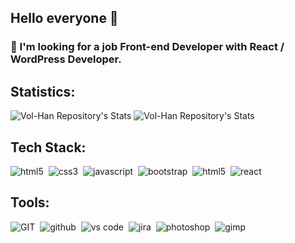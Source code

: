 ## Hello everyone 👋

### :eyes:  I'm looking for a job Front-end Developer with React / WordPress Developer.

## Statistics:

![Vol-Han Repository's Stats](https://github-readme-stats.vercel.app/api?username=Vol-Han&show_icons=true)
![Vol-Han Repository's Stats](https://github-readme-stats.vercel.app/api/top-langs/?username=Vol-Han&theme=gray-green)

## Tech Stack:

<img alt="html5" src="https://img.shields.io/badge/html-555.svg?&style=for-the-badge&logo=html5&logoColor=fff&logoWidth=20&labelColor=e34c26" />&nbsp;
<img alt="css3" src="https://img.shields.io/badge/css-555.svg?&style=for-the-badge&logo=css3&logoColor=fff&logoWidth=20&labelColor=264de4" />&nbsp;
<img alt="javascript" src="https://img.shields.io/badge/javascript-555.svg?&style=for-the-badge&logo=javascript&logoColor=323330&logoWidth=20&labelColor=f0db4f" />&nbsp;
<img alt="bootstrap" src="https://img.shields.io/badge/bootstrap-555.svg?&style=for-the-badge&logo=bootstrap&logoColor=fff&logoWidth=20&labelColor=7952b3" />&nbsp;
<img alt="html5" src="https://img.shields.io/badge/material ui-555.svg?&style=for-the-badge&logo=material-ui&logoColor=fff&logoWidth=20&labelColor=2191eb" />&nbsp;
<img alt="react" src="https://img.shields.io/badge/react-555.svg?&style=for-the-badge&logo=react&logoColor=61dafb&logoWidth=20&labelColor=282c34" />&nbsp;

## Tools:

<img alt="GIT" src="https://img.shields.io/badge/git-555.svg?&style=for-the-badge&logo=git&logoColor=fff&logoWidth=20&labelColor=f15030" />&nbsp;
<img alt="github" src="https://img.shields.io/badge/github-555.svg?&style=for-the-badge&logo=github&logoColor=fff&logoWidth=20&labelColor=24292f" />&nbsp;
<img alt="vs code" src="https://img.shields.io/badge/vs code-555.svg?&style=for-the-badge&logo=visual-studio-code&logoColor=fff&logoWidth=20&labelColor=0066B8" />&nbsp;
<img alt="jira" src="https://img.shields.io/badge/jira-555.svg?&style=for-the-badge&logo=jira&logoColor=2684ff&logoWidth=20&labelColor=ebedf0" />&nbsp; 
<img alt="photoshop" src="https://img.shields.io/badge/photoshop-454545.svg?&style=for-the-badge&logo=adobe-photoshop&logoColor=2fa8fb&logoWidth=20&labelColor=001733" />&nbsp;
<img alt="gimp" src="https://img.shields.io/badge/gimp-555.svg?&style=for-the-badge&logo=gimp&logoColor=fff&logoWidth=20&labelColor=0e2426" />&nbsp;
